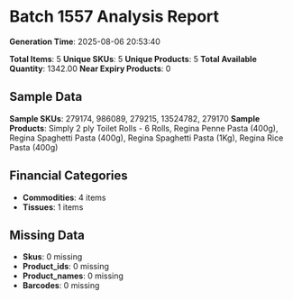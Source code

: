 # Batch 1557 Analysis Report

**Generation Time**: 2025-08-06 20:53:40

**Total Items**: 5
**Unique SKUs**: 5
**Unique Products**: 5
**Total Available Quantity**: 1342.00
**Near Expiry Products**: 0

## Sample Data
**Sample SKUs**: 279174, 986089, 279215, 13524782, 279170
**Sample Products**: Simply 2 ply Toilet Rolls - 6 Rolls, Regina Penne Pasta (400g), Regina Spaghetti Pasta (400g), Regina Spaghetti Pasta (1Kg), Regina Rice Pasta (400g)

## Financial Categories
- **Commodities**: 4 items
- **Tissues**: 1 items

## Missing Data
- **Skus**: 0 missing
- **Product_ids**: 0 missing
- **Product_names**: 0 missing
- **Barcodes**: 0 missing

